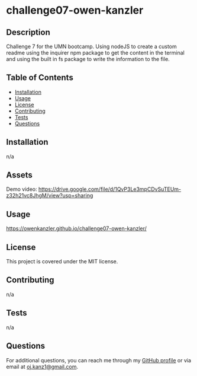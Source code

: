 # challenge07-owen-kanzler

## Description

Challenge 7 for the UMN bootcamp. Using nodeJS to create a custom readme using the inquirer npm package to get the content in the terminal and using the built in fs package to write the information to the file.

## Table of Contents

- [Installation](#installation)
- [Usage](#usage)
- [License](#license)
- [Contributing](#contributing)
- [Tests](#tests)
- [Questions](#questions)

## Installation

n/a

## Assets

Demo video:
https://drive.google.com/file/d/1QvP3Le3mpCDvSuTEUm-z32h21vc8JhgM/view?usp=sharing

## Usage

https://owenkanzler.github.io/challenge07-owen-kanzler/

## License

This project is covered under the MIT license.

## Contributing

n/a

## Tests

n/a

## Questions

For additional questions, you can reach me through my [GitHub profile](https://github.com/owenkanzler) or via email at oj.kanz1@gmail.com.

